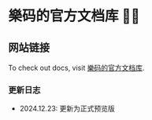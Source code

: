 # 樂码的官方文档库 📝💨

## 网站链接

To check out docs, visit [樂码的官方文档库](https://leniu.xyz/).

### 更新日志

- 2024.12.23: 更新为正式预览版